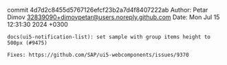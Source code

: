 commit 4d7d2c8455d5767126efcf23b2a7d4f8407222ab
Author: Petar Dimov <32839090+dimovpetar@users.noreply.github.com>
Date:   Mon Jul 15 12:31:30 2024 +0300

    docs(ui5-notification-list): set sample with group items height to 500px (#9475)
    
    Fixes: https://github.com/SAP/ui5-webcomponents/issues/9370
